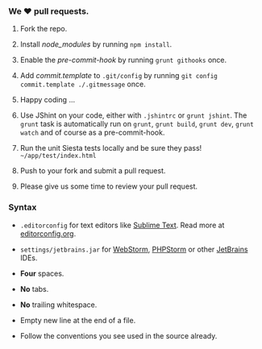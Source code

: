 ### We ❤ pull requests.

 1. Fork the repo.

 2. Install *node_modules* by running `npm install`.

 3. Enable the *pre-commit-hook* by running `grunt githooks` once.

 4. Add *commit.template* to `.git/config` by running `git config commit.template ./.gitmessage` once.

 5. Happy coding ...

 6. Use JShint on your code, either with `.jshintrc` or `grunt jshint`.
    The `grunt` task is automatically run on `grunt`, `grunt build`, `grunt dev`, `grunt watch` and of course as a pre-commit-hook.

 7. Run the unit Siesta tests locally and be sure they pass! `~/app/test/index.html`

 8. Push to your fork and submit a pull request.

 9. Please give us some time to review your pull request.


### Syntax

 * `.editorconfig` for text editors like [Sublime Text](http://www.sublimetext.com). Read more at [editorconfig.org](http://editorconfig.org/).

 * `settings/jetbrains.jar` for [WebStorm](http://www.jetbrains.com/webstorm/), [PHPStorm](http://www.jetbrains.com/phpstorm/) or other [JetBrains](http://www.jetbrains.com/) IDEs.

 * __Four__ spaces.

 * __No__ tabs.

 * __No__ trailing whitespace.

 * Empty new line at the end of a file.

 * Follow the conventions you see used in the source already.
